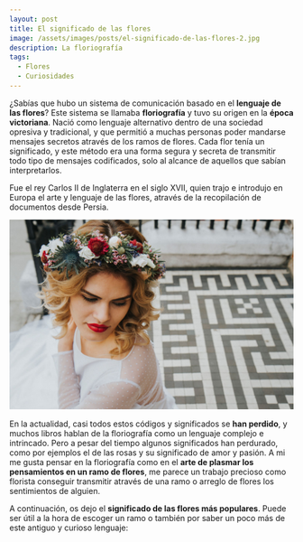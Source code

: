 ```yaml
---
layout: post
title: El significado de las flores
image: /assets/images/posts/el-significado-de-las-flores-2.jpg
description: La floriografía
tags:
  - Flores
  - Curiosidades
---
```


¿Sabías que hubo un sistema de comunicación basado en el **lenguaje de las flores**? Este sistema se llamaba **floriografía** y tuvo su origen en la **época victoriana**. Nació como lenguaje alternativo dentro de una sociedad opresiva y tradicional, y que permitió a muchas personas poder mandarse mensajes secretos através de los ramos de flores. Cada flor tenía un significado, y este método era una forma segura y secreta de transmitir todo tipo de mensajes codificados, solo al alcance de aquellos que sabían interpretarlos. 

Fue el rey Carlos II de Inglaterra en el siglo XVII, quien trajo e introdujo en Europa el arte y lenguaje de las flores, através de la recopilación de documentos desde Persia.


![El significado de las flores](/assets/images/posts/el-significado-de-las-flores.jpg)

En la actualidad, casi todos estos códigos y significados se **han perdido**, y muchos libros hablan de la floriografía como un lenguaje complejo e intrincado. Pero a pesar del tiempo algunos significados han perdurado, como por ejemplos el de las rosas y su significado de amor y pasión. A mi me gusta pensar en la floriografía como en el **arte de plasmar los pensamientos en un ramo de flores**, me parece un trabajo precioso como florista conseguir transmitir através de una ramo o arreglo de flores los sentimientos de alguien.


A continuación, os dejo el **significado de las flores más populares**. Puede ser útil a la hora de escoger un ramo o también por saber un poco más de este antiguo y curioso lenguaje:









